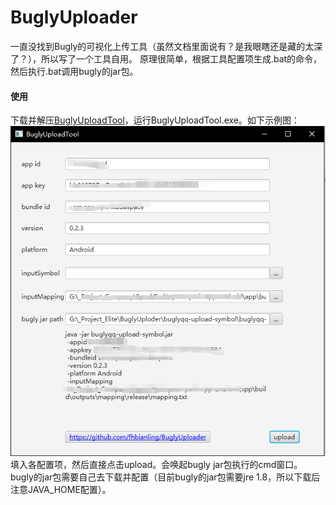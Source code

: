 # BuglyUploader
一直没找到Bugly的可视化上传工具（虽然文档里面说有？是我眼瞎还是藏的太深了？），所以写了一个工具自用。
原理很简单，根据工具配置项生成.bat的命令，然后执行.bat调用bugly的jar包。
#### 使用
下载并解压[BuglyUploadTool](https://github.com/fhbianling/BuglyUploader/releases/download/1.0.0/BuglyUploadTool.rar)，运行BuglyUploadTool.exe。如下示例图：
<br/>![image](https://github.com/fhbianling/BuglyUploader/blob/main/readme_sample.png)
<br/>填入各配置项，然后直接点击upload。会唤起bugly jar包执行的cmd窗口。
<br/>bugly的jar包需要自己去下载并配置（目前bugly的jar包需要jre 1.8，所以下载后注意JAVA_HOME配置）。

